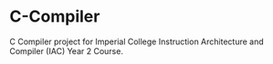 # C-Compiler
C Compiler project for Imperial College Instruction Architecture and Compiler (IAC) Year 2 Course.
